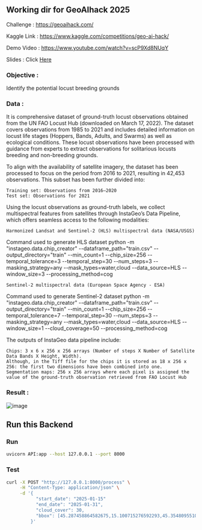 ## Working dir for GeoAIhack 2025

Challenge : https://geoaihack.com/ 

Kaggle Link : https://www.kaggle.com/competitions/geo-ai-hack/

Demo Video : https://www.youtube.com/watch?v=scP9Xd8NUqY 

Slides : Click [Here](./slides.pdf)

### Objective : 
Identify the potential  locust breeding grounds 

### Data : 

It is comprehensive dataset of ground-truth locust observations obtained from the UN FAO Locust Hub (downloaded on March 17, 2022). The dataset covers observations from 1985 to 2021 and includes detailed information on locust life stages (Hoppers, Bands, Adults, and Swarms) as well as ecological conditions. These locust observations have been processed with guidance from experts to extract observations for solitarious locusts breeding and non-breeding grounds.

To align with the availability of satellite imagery, the dataset has been processed to focus on the period from 2016 to 2021, resulting in 42,453 observations. This subset has been further divided into:

    Training set: Observations from 2016–2020
    Test set: Observations for 2021

Using the locust observations as ground-truth labels, we collect multispectral features from satellites through InstaGeo’s Data Pipeline, which offers seamless access to the following modalities:

    Harmonized Landsat and Sentinel-2 (HLS) multispectral data (NASA/USGS)

Command used to generate HLS dataset
python -m "instageo.data.chip_creator" --dataframe_path="train.csv" --output_directory="train" --min_count=1 --chip_size=256 --temporal_tolerance=3 --temporal_step=30 --num_steps=3 --masking_strategy=any --mask_types=water,cloud --data_source=HLS --window_size=3 --processing_method=cog

    Sentinel-2 multispectral data (European Space Agency - ESA)

Command used to generate Sentinel-2 dataset
python -m "instageo.data.chip_creator" --dataframe_path="train.csv" --output_directory="train" --min_count=1 --chip_size=256 --temporal_tolerance=7 --temporal_step=30 --num_steps=3 --masking_strategy=any --mask_types=water,cloud --data_source=HLS --window_size=1 --cloud_coverage=50 --processing_method=cog

The outputs of InstaGeo data pipeline include:

    Chips: 3 x 6 x 256 x 256 arrays (Number of steps X Number of Satellite Data Bands X Height, Width).
    Although, in the Tiff file for the chips it is stored as 18 x 256 x 256: the first two dimensions have been combined into one.
    Segmentation maps: 256 x 256 arrays where each pixel is assigned the value of the ground-truth observation retrieved from FAO Locust Hub


### Result : 
![image](https://github.com/user-attachments/assets/6eb815a2-0952-42a3-9882-ffa7deb144bb)



## Run this Backend 


### Run 

```bash
uvicorn API:app --host 127.0.0.1 --port 8000
```

### Test 


```bash
curl -X POST "http://127.0.0.1:8000/process" \
     -H "Content-Type: application/json" \
     -d '{
           "start_date": "2025-01-15"
           "end_date": "2025-01-31",
           "cloud_cover": 30,
           "bbox": [45.287458864582675,15.100715276592293,45.35480955103723,15.167070639141063]
         }'
```
